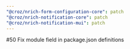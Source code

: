 ```yaml
---
"@croz/nrich-form-configuration-core": patch
"@croz/nrich-notification-core": patch
"@croz/nrich-notification-mui": patch
---
```


#50 Fix module field in package.json definitions
